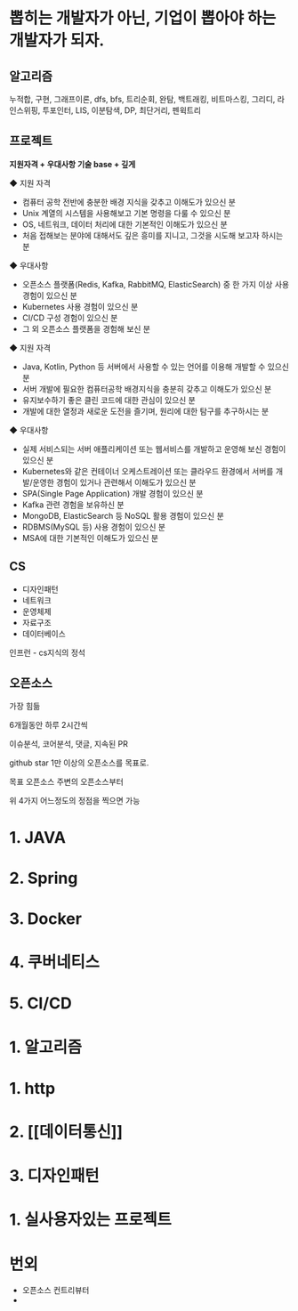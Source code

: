 <h1>뽑히는 개발자가 아닌, 기업이 뽑아야 하는 개발자가 되자.</h1>

## 알고리즘

누적합, 구현, 그래프이론, dfs, bfs, 트리순회, 완탐, 백트래킹, 비트마스킹, 그리디, 라인스위핑, 투포인터, LIS, 이분탐색, DP, 최단거리, 펜윅트리

## 프로젝트

**지원자격 + 우대사항 기술 base + 깊게**

◆ 지원 자격

- 컴퓨터 공학 전반에 충분한 배경 지식을 갖추고 이해도가 있으신 분
- Unix 계열의 시스템을 사용해보고 기본 명령을 다룰 수 있으신 분
- OS, 네트워크, 데이터 처리에 대한 기본적인 이해도가 있으신 분
- 처음 접해보는 분야에 대해서도 깊은 흥미를 지니고, 그것을 시도해 보고자 하시는 분

◆ 우대사항

- 오픈소스 플랫폼(Redis, Kafka, RabbitMQ, ElasticSearch) 중 한 가지 이상 사용 경험이 있으신 분
- Kubernetes 사용 경험이 있으신 분
- CI/CD 구성 경험이 있으신 분
- 그 외 오픈소스 플랫폼을 경험해 보신 분

◆ 지원 자격

- Java, Kotlin, Python 등 서버에서 사용할 수 있는 언어를 이용해 개발할 수 있으신 분
- 서버 개발에 필요한 컴퓨터공학 배경지식을 충분히 갖추고 이해도가 있으신 분
- 유지보수하기 좋은 클린 코드에 대한 관심이 있으신 분
- 개발에 대한 열정과 새로운 도전을 즐기며, 원리에 대한 탐구를 추구하시는 분

◆ 우대사항

- 실제 서비스되는 서버 애플리케이션 또는 웹서비스를 개발하고 운영해 보신 경험이 있으신 분
- Kubernetes와 같은 컨테이너 오케스트레이션 또는 클라우드 환경에서 서버를 개발/운영한 경험이 있거나 관련해서 이해도가 있으신 분
- SPA(Single Page Application) 개발 경험이 있으신 분
- Kafka 관련 경험을 보유하신 분
- MongoDB, ElasticSearch 등 NoSQL 활용 경험이 있으신 분
- RDBMS(MySQL 등) 사용 경험이 있으신 분
- MSA에 대한 기본적인 이해도가 있으신 분

## CS

- 디자인패턴 
- 네트워크 
- 운영체제 
- 자료구조 
- 데이터베이스

인프런 - cs지식의 정석

## 오픈소스

가장 힘듦

6개월동안 하루 2시간씩

이슈분석, 코어분석, 댓글, 지속된 PR

github star 1만 이상의 오픈소스를 목표로.

목표 오픈소스 주변의 오픈소스부터

위 4가지 어느정도의 정점을 찍으면 가능

# 1. JAVA 
# 2. Spring
# 3. Docker
# 4. 쿠버네티스
# 5. CI/CD

# 1. 알고리즘


# 1. http
# 2. [[데이터통신]]
# 3. 디자인패턴


# 1. 실사용자있는 프로젝트

# 번외 
- 오픈소스 컨트리뷰터
- 
